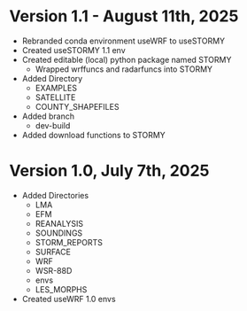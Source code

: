 # Version 1.1 - August 11th, 2025
- Rebranded conda environment useWRF to useSTORMY
- Created useSTORMY 1.1 env
- Created editable (local) python package named STORMY
  - Wrapped wrffuncs and radarfuncs into STORMY
- Added Directory
  - EXAMPLES
  - SATELLITE
  - COUNTY_SHAPEFILES
- Added branch
  - dev-build
- Added download functions to STORMY

# Version 1.0, July 7th, 2025
- Added Directories
  - LMA
  - EFM
  - REANALYSIS
  - SOUNDINGS
  - STORM_REPORTS
  - SURFACE
  - WRF
  - WSR-88D
  - envs
  - LES_MORPHS
- Created useWRF 1.0 envs
  
